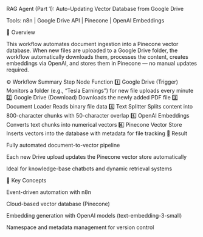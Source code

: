 RAG Agent (Part 1): Auto-Updating Vector Database from Google Drive

Tools: n8n | Google Drive API | Pinecone | OpenAI Embeddings

🎯 Overview

This workflow automates document ingestion into a Pinecone vector database.
When new files are uploaded to a Google Drive folder, the workflow automatically downloads them, processes the content, creates embeddings via OpenAI, and stores them in Pinecone — no manual updates required.

⚙️ Workflow Summary
Step	Node	Function
1️⃣	Google Drive (Trigger)	Monitors a folder (e.g., “Tesla Earnings”) for new file uploads every minute
2️⃣	Google Drive (Download)	Downloads the newly added PDF file
3️⃣	Document Loader	Reads binary file data
4️⃣	Text Splitter	Splits content into 800-character chunks with 50-character overlap
5️⃣	OpenAI Embeddings	Converts text chunks into numerical vectors
6️⃣	Pinecone Vector Store	Inserts vectors into the database with metadata for file tracking
🚀 Result

Fully automated document-to-vector pipeline

Each new Drive upload updates the Pinecone vector store automatically

Ideal for knowledge-base chatbots and dynamic retrieval systems

🧠 Key Concepts

Event-driven automation with n8n

Cloud-based vector database (Pinecone)

Embedding generation with OpenAI models (text-embedding-3-small)

Namespace and metadata management for version control
